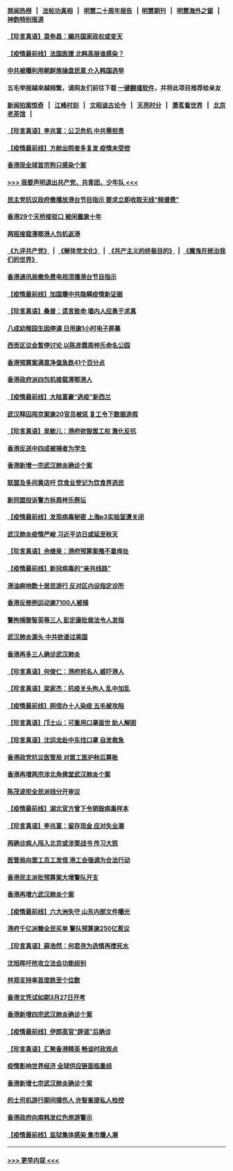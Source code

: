 #### [禁闻热榜](热点新闻.md?=0)  &nbsp;&nbsp;|&nbsp;&nbsp; [法轮功真相](https://github.com/gfw-breaker/truth/blob/master/README.md?=0) &nbsp;&nbsp;|&nbsp;&nbsp; [明慧二十周年报告](https://github.com/gfw-breaker/mh-reports/blob/master/README.md?=0) &nbsp;&nbsp;|&nbsp;&nbsp;[明慧期刊](https://github.com/gfw-breaker/mh-qikan) &nbsp;&nbsp;|&nbsp;&nbsp; [明慧海外之窗](https://github.com/gfw-breaker/mh-news/blob/master/README.md?=0) &nbsp;&nbsp;|&nbsp;&nbsp; [神韵特别报道](https://github.com/gfw-breaker/mh-news/blob/master/shenyun.md?=0)
#### [【珍言真语】袁弥昌：媚共国家政权或变天](../pages/nsc415/n11923199.md?t=03081403) 
#### [【疫情最前线】法国医援 北韩高层谁感染？](../pages/nsc415/n11920850.md?t=03081403) 
#### [中共被曝利用朝鲜族操盘民意 介入韩国选举](../pages/nsc415/n11921006.md?t=03081403) 
#### 五毛举报越来越频繁，请网友们前往下载 [一键翻墙软件](https://github.com/gfw-breaker/ssr-accounts)，并将此项目推荐给亲友
#### [新闻拍案惊奇](https://github.com/gfw-breaker/banned-news/blob/master/pages/link4.md) &nbsp;&nbsp;|&nbsp;&nbsp; [江峰时刻](https://github.com/gfw-breaker/banned-news/blob/master/pages/link4.md) &nbsp;&nbsp;|&nbsp;&nbsp; [文昭谈古论今](https://github.com/gfw-breaker/banned-news/blob/master/pages/link4.md) &nbsp;&nbsp;|&nbsp;&nbsp; [天亮时分](https://github.com/gfw-breaker/banned-news/blob/master/pages/link4.md) &nbsp;&nbsp;|&nbsp;&nbsp; [萧茗看世界](https://github.com/gfw-breaker/banned-news/blob/master/pages/link4.md) &nbsp;&nbsp;|&nbsp;&nbsp; [北京老茶馆](https://github.com/gfw-breaker/banned-news/blob/master/pages/link4.md) &nbsp;&nbsp;|&nbsp;&nbsp; 
#### [【珍言真语】李兆富：公卫危机 中共需担责](../pages/nsc415/n11920422.md?t=03081403) 
#### [【疫情最前线】方舱出院者多复发 疫情未受控](../pages/nsc415/n11918637.md?t=03081403) 
#### [香港现全球首宗狗只感染个案](../pages/nsc415/n11918710.md?t=03081403) 
#### [>>> 我要声明退出共产党、共青团、少年队 <<<](https://github.com/begood0513/goodnews/blob/master/quit/letter.md) 
#### [民主党抗议政府撤播放港台节目指示 要求立即收取无线“频谱费”](../pages/nsc415/n11918681.md?t=03081403) 
#### [香港29个天桥接驳口 被闲置逾十年](../pages/nsc415/n11918654.md?t=03081403) 
#### [两班接载滞鄂港人包机返港](../pages/nsc415/n11915855.md?t=03081403) 
#### [《九评共产党》](https://github.com/begood0513/9ping.md/blob/master/README.md) &nbsp;|&nbsp; [《解体党文化》](../../../../jtdwh.md/blob/master/README.md)  &nbsp;|&nbsp; [《共产主义的终极目的》](../../../../gczydzjmd.md/blob/master/README.md) &nbsp;|&nbsp; [《魔鬼在统治我们的世界》](../../../../mgztzwmdsj.md/blob/master/README.md) 
#### [香港通讯局撤免费电视须播港台节目指示](../pages/nsc415/n11915831.md?t=03081403) 
#### [【疫情最前线】加国爆中共隐瞒疫情新证据](../pages/nsc415/n11915482.md?t=03081403) 
#### [【珍言真语】桑普：谎言致命 墙内人应勇于求真](../pages/nsc415/n11915169.md?t=03081403) 
#### [八成幼稚园生因停课 日用逾1小时电子屏幕](../pages/nsc415/n11913263.md?t=03081403) 
#### [西贡区议会暂停讨论 以陈彦霖周梓乐命名公园](../pages/nsc415/n11913248.md?t=03081403) 
#### [香港预算案满意净值急跌41个百分点](../pages/nsc415/n11913236.md?t=03081403) 
#### [香港政府派四包机接载滞鄂港人](../pages/nsc415/n11913211.md?t=03081403) 
#### [【疫情最前线】大陆富豪“逃疫”新西兰](../pages/nsc415/n11913160.md?t=03081403) 
#### [武汉释囚闯京案逾20官员被惩 复工令下数据造假](../pages/nsc415/n11912743.md?t=03081403) 
#### [【珍言真语】吴敏儿：港府欲毁罢工权 激化反抗](../pages/nsc415/n11912457.md?t=03081403) 
#### [香港反送中四成被捕者为学生](../pages/nsc415/n11910730.md?t=03081403) 
#### [香港新增一宗武汉肺炎确诊个案](../pages/nsc415/n11910724.md?t=03081403) 
#### [联盟及多间黄店吁 饮食业登记为饮食界选民](../pages/nsc415/n11910718.md?t=03081403) 
#### [新同盟投诉警方拆周梓乐祭坛](../pages/nsc415/n11910707.md?t=03081403) 
#### [【疫情最前线】发现病毒秘密 上海p3实验室遭关闭](../pages/nsc415/n11910640.md?t=03081403) 
#### [武汉肺炎疫情严峻 习近平访日或延至秋天](../pages/nsc415/n11910570.md?t=03081403) 
#### [【珍言真语】佘继泉：港府预算案搔不着痒处](../pages/nsc415/n11910011.md?t=03081403) 
#### [【疫情最前线】新冠病毒的“亲共线路”](../pages/nsc415/n11907734.md?t=03081403) 
#### [港油麻地数十居民游行 反对区内设指定诊所](../pages/nsc415/n11907900.md?t=03081403) 
#### [香港反修例运动逾7100人被捕](../pages/nsc415/n11907922.md?t=03081403) 
#### [警拘捕黎智英等三人 彭定康批做法令人发指](../pages/nsc415/n11907905.md?t=03081403) 
#### [武汉肺炎源头 中共欲诿过美国](../pages/nsc415/n11907665.md?t=03081403) 
#### [香港再多三人确诊武汉肺炎](../pages/nsc415/n11907846.md?t=03081403) 
#### [【珍言真语】何俊仁：港府抓名人 威吓港人](../pages/nsc415/n11907561.md?t=03081403) 
#### [【珍言真语】梁家杰：抗疫关头拘人 乱中加乱](../pages/nsc415/n11907444.md?t=03081403) 
#### [【疫情最前线】网信办十人染疫 五毛被攻陷](../pages/nsc415/n11903757.md?t=03081403) 
#### [【珍言真语】邝士山：可重用口罩面世 助人解困](../pages/nsc415/n11903875.md?t=03081403) 
#### [【珍言真语】沈运龙赴中东找口罩 自发救急](../pages/nsc415/n11903291.md?t=03081403) 
#### [香港政党抗议医管局 对罢工医护秋后算账](../pages/nsc415/n11901746.md?t=03081403) 
#### [香港再增两宗涉北角佛堂武汉肺炎个案](../pages/nsc415/n11901737.md?t=03081403) 
#### [陈茂波拒全民派钱分开审议](../pages/nsc415/n11901672.md?t=03081403) 
#### [【疫情最前线】湖北官方曾下令销毁病毒样本](../pages/nsc415/n11901518.md?t=03081403) 
#### [【珍言真语】李兆富：留存现金 应对失业潮](../pages/nsc415/n11901448.md?t=03081403) 
#### [两确诊病人闯入北京或涉栗战书 传习大怒](../pages/nsc415/n11901180.md?t=03081403) 
#### [医管局向罢工员工发信 港工会强调为合法行动](../pages/nsc415/n11898870.md?t=03081403) 
#### [香港民主派批预算案大增警队开支](../pages/nsc415/n11898813.md?t=03081403) 
#### [香港再增六武汉肺炎个案](../pages/nsc415/n11898843.md?t=03081403) 
#### [【疫情最前线】六大洲失守 山东内部文件曝光](../pages/nsc415/n11898455.md?t=03081403) 
#### [港府千亿派糖全民买单 警队预算逾250亿惹议](../pages/nsc415/n11898608.md?t=03081403) 
#### [【珍言真语】薛浩然：何君尧为选情再搅死水](../pages/nsc415/n11898269.md?t=03081403) 
#### [沈旭晖吁抢攻立法会功能组别](../pages/nsc415/n11896084.md?t=03081403) 
#### [林郑支持率首度跌至个位数](../pages/nsc415/n11896058.md?t=03081403) 
#### [香港文凭试如期3月27日开考](../pages/nsc415/n11896055.md?t=03081403) 
#### [香港新增四宗武汉肺炎确诊个案](../pages/nsc415/n11896040.md?t=03081403) 
#### [【疫情最前线】伊朗高官“辟谣”后确诊](../pages/nsc415/n11895902.md?t=03081403) 
#### [【珍言真语】汇聚香港精英 畅谈时政观点](../pages/nsc415/n11895733.md?t=03081403) 
#### [疫情影响世界经济 全球供应链面临重组](../pages/nsc415/n11895634.md?t=03081403) 
#### [香港新增七宗武汉肺炎确诊个案](../pages/nsc415/n11893498.md?t=03081403) 
#### [的士司机游行期间撞伤人 许智峯提私人检控](../pages/nsc415/n11893483.md?t=03081403) 
#### [香港政府向南韩发红色旅游警示](../pages/nsc415/n11893398.md?t=03081403) 
#### [【疫情最前线】监狱集体感染 集市爆人潮](../pages/nsc415/n11893181.md?t=03081403) 

----
#### [ >>> 更早内容 <<< ](../indexes/nsc415-earlier.md)
